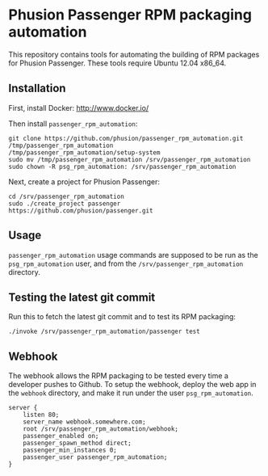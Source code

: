 # Phusion Passenger RPM packaging automation

This repository contains tools for automating the building of RPM packages for Phusion Passenger. These tools require Ubuntu 12.04 x86_64.

## Installation

First, install Docker: http://www.docker.io/

Then install `passenger_rpm_automation`:

    git clone https://github.com/phusion/passenger_rpm_automation.git /tmp/passenger_rpm_automation
    /tmp/passenger_rpm_automation/setup-system
    sudo mv /tmp/passenger_rpm_automation /srv/passenger_rpm_automation
    sudo chown -R psg_rpm_automation: /srv/passenger_rpm_automation

Next, create a project for Phusion Passenger:

    cd /srv/passenger_rpm_automation
    sudo ./create_project passenger https://github.com/phusion/passenger.git

## Usage

`passenger_rpm_automation` usage commands are supposed to be run as the `psg_rpm_automation` user, and from the `/srv/passenger_rpm_automation` directory.

## Testing the latest git commit

Run this to fetch the latest git commit and to test its RPM packaging:

    ./invoke /srv/passenger_rpm_automation/passenger test

## Webhook

The webhook allows the RPM packaging to be tested every time a developer pushes to Github. To setup the webhook, deploy the web app in the `webhook` directory, and make it run under the user `psg_rpm_automation`.

    server {
        listen 80;
        server_name webhook.somewhere.com;
        root /srv/passenger_rpm_automation/webhook;
        passenger_enabled on;
        passenger_spawn_method direct;
        passenger_min_instances 0;
        passenger_user passenger_rpm_automation;
    }
